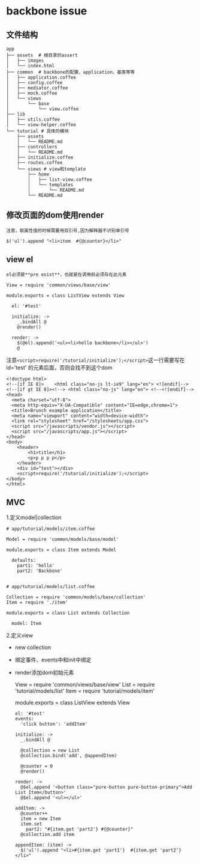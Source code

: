backbone issue
===

文件结构
---
    app
    ├── assets  # 根目录的assert
    │   ├── images
    │   └── index.html
    ├── common  # backbone的配置、application、基类等等
    │   ├── application.coffee
    │   ├── config.coffee
    │   ├── mediator.coffee
    │   ├── mock.coffee
    │   └── views
    │       └── base
    │           └── view.coffee
    ├── lib
    │   ├── utils.coffee
    │   └── view-helper.coffee
    └── tutorial # 具体的模块
        ├── assets
        │   └── README.md
        ├── controllers
        │   └── README.md
        ├── initialize.coffee
        ├── routes.coffee
        └── views # view和template
            ├── home
            │   ├── list-view.coffee
            │   └── templates
            │       └── README.md
            └── README.md

修改页面的dom使用render
---
    注意，取属性值的时候需要用双引号,因为解释器不识别单引号

    $('ul').append "<li>item  #{@counter}</li>"

view el
---
    el必须是**pre exist**，也就是在调用前必须存在此元素

    View = require 'common/views/base/view'

    module.exports = class ListView extends View

      el: '#test'

      initialize: ->
        _.bindAll @
        @render()

      render: ->
        $(@el).append('<ul><li>hello backbone</li></ul>')
        @

注意`<script>require('/tutorial/initialize');</script>`这一行需要写在 id='test'
的元素后面，否则会找不到这个dom

    <!doctype html>
    <!--[if IE 8]>    <html class="no-js lt-ie9" lang="en"> <![endif]-->
    <!--[if gt IE 8]><!--> <html class="no-js" lang="en"> <!--<![endif]-->
    <head>
      <meta charset="utf-8">
      <meta http-equiv="X-UA-Compatible" content="IE=edge,chrome=1">
      <title>Brunch example application</title>
      <meta name="viewport" content="width=device-width">
      <link rel="stylesheet" href="/stylesheets/app.css">
      <script src="/javascripts/vendor.js"></script>
      <script src="/javascripts/app.js"></script>
    </head>
    <body>
        <header>
            <h1>title</h1>
            <p>p p p p</p>
        </header>
        <div id="test"></div>
        <script>require('/tutorial/initialize');</script>
    </body>
    </html>

MVC
---
1.定义model|collection

    # app/tutorial/models/item.coffee

    Model = require 'common/models/base/model'

    module.exports = class Item extends Model

      defaults:
        part1: 'hello'
        part2: 'Backbone'


    # app/tutorial/models/list.coffee

    Collection = require 'common/models/base/collection'
    Item = require './item'

    module.exports = class List extends Collection

      model: Item

2.定义view

* new collection
* 绑定事件、events中和init中绑定
* render添加dom初始元素

    View = require 'common/views/base/view'
    List = require 'tutorial/models/list'
    Item = require 'tutorial/models/item'

    module.exports = class ListView extends View

      el: '#test'
      events:
        'click button': 'addItem'

      initialize: ->
        _.bindAll @

        @collection = new List
        @collection.bind('add', @appendItem)

        @counter = 0
        @render()

      render: ->
        @$el.append '<button class="pure-button pure-button-primary">Add List Item</button>'
        @$el.append '<ul></ul>'

      addItem: ->
        @counter++
        item = new Item
        item.set
          part2: "#{item.get 'part2'} #{@counter}"
        @collection.add item

      appendItem: (item) ->
        $('ul').append "<li>#{item.get 'part1'}  #{item.get 'part2'}</li>"
